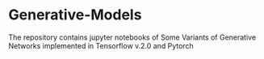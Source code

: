 # Generative-Models

The repository contains jupyter notebooks of Some Variants of Generative Networks implemented in Tensorflow v.2.0 and Pytorch
